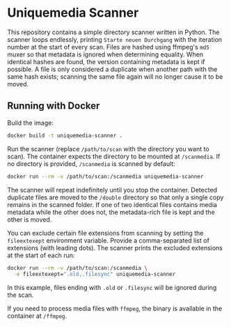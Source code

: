 # Uniquemedia Scanner

This repository contains a simple directory scanner written in Python. The
scanner loops endlessly, printing `Starte neuen Durchgang` with the iteration
number at the start of every scan. Files are hashed using ffmpeg's `md5` muxer
so that metadata is ignored when determining equality. When identical hashes are
found, the version containing metadata is kept if possible. A file is only
considered a duplicate when another path with the same hash exists; scanning the
same file again will no longer cause it to be moved.

## Running with Docker

Build the image:

```bash
docker build -t uniquemedia-scanner .
```

Run the scanner (replace `/path/to/scan` with the directory you want to
scan). The container expects the directory to be mounted at `/scanmedia`.
If no directory is provided, `/scanmedia` is scanned by default:

```bash
docker run --rm -v /path/to/scan:/scanmedia uniquemedia-scanner
```

The scanner will repeat indefinitely until you stop the container. Detected
duplicate files are moved to the `/double` directory so that only a single copy
remains in the scanned folder. If one of two identical files contains media
metadata while the other does not, the metadata-rich file is kept and the other
is moved.

You can exclude certain file extensions from scanning by setting the
`fileextexept` environment variable. Provide a comma-separated list of
extensions (with leading dots). The scanner prints the excluded extensions at
the start of each run:

```bash
docker run --rm -v /path/to/scan:/scanmedia \
  -e fileextexept=".old,.filesync" uniquemedia-scanner
```

In this example, files ending with `.old` or `.filesync` will be ignored during
the scan.

If you need to process media files with `ffmpeg`, the binary is available in the
container at `/ffmpeg`.
